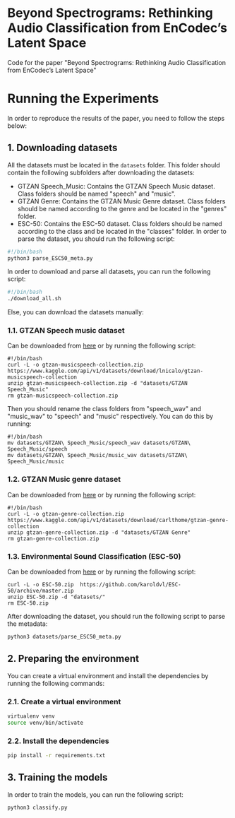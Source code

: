 # Beyond Spectrograms: Rethinking Audio Classification from EnCodec’s Latent Space
Code for the paper "Beyond Spectrograms: Rethinking Audio Classification from EnCodec’s Latent Space"

# Running the Experiments

In order to reproduce the results of the paper, you need to follow the steps below:

## 1. Downloading datasets

All the datasets must be located in the `datasets` folder. This folder should contain the following subfolders after downloading the datasets:

- GTZAN Speech_Music: Contains the GTZAN Speech Music dataset. Class folders should be named "speech" and "music".
- GTZAN Genre: Contains the GTZAN Music Genre dataset. Class folders should be named according to the genre and be located in the "genres" folder.
- ESC-50: Contains the ESC-50 dataset. Class folders should be named according to the class and be located in the "classes" folder. In order to parse the dataset, you should run the following script:

```bash
#!/bin/bash
python3 parse_ESC50_meta.py
```

In order to download and parse all datasets, you can run the following script:

```bash
#!/bin/bash
./download_all.sh
```

Else, you can download the datasets manually:

### 1.1. GTZAN Speech music dataset

Can be downloaded from [here](https://www.kaggle.com/datasets/lnicalo/gtzan-musicspeech-collection) or by running the following script:

```
#!/bin/bash
curl -L -o gtzan-musicspeech-collection.zip https://www.kaggle.com/api/v1/datasets/download/lnicalo/gtzan-musicspeech-collection
unzip gtzan-musicspeech-collection.zip -d "datasets/GTZAN Speech_Music"
rm gtzan-musicspeech-collection.zip
```

Then you should rename the class folders from "speech_wav" and "music_wav" to "speech" and "music" respectively. You can do this by running:

```
#!/bin/bash
mv datasets/GTZAN\ Speech_Music/speech_wav datasets/GTZAN\ Speech_Music/speech
mv datasets/GTZAN\ Speech_Music/music_wav datasets/GTZAN\ Speech_Music/music
```


### 1.2. GTZAN Music genre dataset

Can be downloaded from [here](https://www.kaggle.com/datasets/andradaolteanu/gtzan-dataset-music-genre-classification) or by running the following script:

```
#!/bin/bash
curl -L -o gtzan-genre-collection.zip  https://www.kaggle.com/api/v1/datasets/download/carlthome/gtzan-genre-collection
unzip gtzan-genre-collection.zip -d "datasets/GTZAN Genre"
rm gtzan-genre-collection.zip
```


### 1.3. Environmental Sound Classification (ESC-50)
Can be downloaded from [here](https://github.com/karolpiczak/ESC-50) or by running the following script:

```
curl -L -o ESC-50.zip  https://github.com/karoldvl/ESC-50/archive/master.zip
unzip ESC-50.zip -d "datasets/"
rm ESC-50.zip
```

After downloading the dataset, you should run the following script to parse the metadata:

```bash
python3 datasets/parse_ESC50_meta.py
```

## 2. Preparing the environment

You can create a virtual environment and install the dependencies by running the following commands:

### 2.1. Create a virtual environment

```bash
virtualenv venv
source venv/bin/activate
```

### 2.2. Install the dependencies

```bash
pip install -r requirements.txt
```

## 3. Training the models

In order to train the models, you can run the following script:

```bash
python3 classify.py
```

